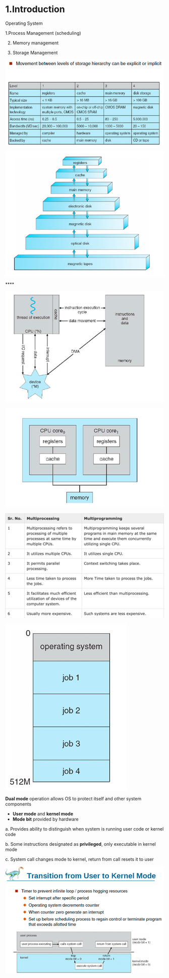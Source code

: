 # 1.Introduction

Operating System 

1.Process Management \(scheduling\) 

2. Memory management

3. Storage Management

![Performance of Various Level of Storages](../.gitbook/assets/image%20%287%29.png)

![Storage and Device Hierarchy ](../.gitbook/assets/image%20%2813%29.png)

\*\*\*\*

![How modern computer works](../.gitbook/assets/image%20%2816%29.png)

![A dual core design](../.gitbook/assets/image%20%2811%29.png)

![Difference between Multi-processing vs Multi-programming](../.gitbook/assets/image%20%2817%29.png)

![Memory Layout of Multi-programmed System](../.gitbook/assets/image%20%288%29.png)

**Dual mode** operation allows OS to protect itself and other system components

* **User mode** and **kernel mode** 
* **Mode bit** provided by hardware

a. Provides ability to distinguish when system is running user code or kernel code

b. Some instructions designated as **privileged**, only executable in kernel mode

c. System call changes mode to kernel, return from call resets it to user

![](../.gitbook/assets/image%20%2812%29.png)

